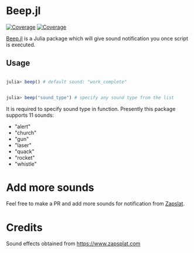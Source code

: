 # Beep.jl

[![Coverage](https://codecov.io/gh/arubhardwaj/Beep.jl/branch/master/graph/badge.svg)](https://codecov.io/gh/arubhardwaj/Beep.jl)
[![Coverage](https://coveralls.io/repos/github/arubhardwaj/Beep.jl/badge.svg?branch=master)](https://coveralls.io/github/arubhardwaj/Beep.jl?branch=master)


[Beep.jl](https://github.com/arubhardwaj/Beep.jl) is a Julia package which will give sound notification you once script is executed. 

## Usage
```julia

julia> beep() # default sound: "work_complete"


julia> beep("sound_type") # specify any sound type from the list

```

It is required to specify sound type in function. Presently this package supports 11 sounds:

-    "alert" 
-    "church" 
-    "gun" 
-    "laser" 
-    "quack" 
-    "rocket" 
-    "whistle"




# Add more sounds

Feel free to make a PR and add more sounds for notification from [Zapslat](https://www.zapsplat.com/).


# Credits

Sound effects obtained from https://www.zapsplat.com
